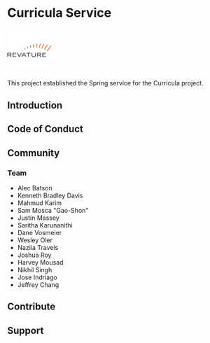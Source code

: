 # Curricula Service

<img src="https://github.com/revaturelabs/boilerplate-project/blob/master/logo/logo.png" width="100px"/>

This project established the Spring service for the Curricula project. 

## Introduction

## Code of Conduct

## Community

### Team
+ Alec Batson
+ Kenneth Bradley Davis
+ Mahmud Karim
+ Sam Mosca "Gao-Shon"
+ Justin  Massey
+ Saritha Karunanithi
+ Dane Vosmeier
+ Wesley Oler
+ Naziia Travels
+ Joshua Roy
+ Harvey Mousad
+ Nikhil Singh
+ Jose Indriago
+ Jeffrey Chang

## Contribute

## Support
